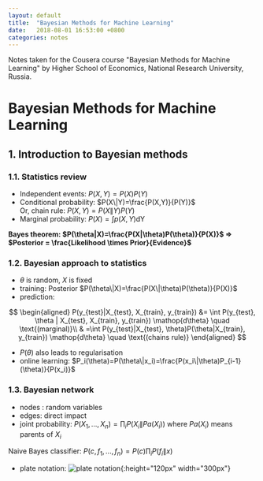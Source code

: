 ```yaml
---
layout: default
title:  "Bayesian Methods for Machine Learning"
date:   2018-08-01 16:53:00 +0800
categories: notes
---
```


Notes taken for the Cousera course "Bayesian Methods for Machine Learning" by  Higher School of Economics, National Research University, Russia. 

# Bayesian Methods for Machine Learning
## 1. Introduction to Bayesian methods

### 1.1. Statistics review

- Independent events: $P(X,Y)=P(X)P(Y)$  
- Conditional probability: $P(X\|Y)=\frac{P(X,Y)}{P(Y)}$  
	Or, chain rule: $P(X,Y)=P(X\|Y)P(Y)$  
- Marginal probability: $P(X)=\int p(X,Y) \mathop{dY}$  

**Bayes theorem: $P(\theta|X)=\frac{P(X|\theta)P(\theta)}{P(X)}$ => $Posterior = \frac{Likelihood \times Prior}{Evidence}$**

### 1.2. Bayesian approach to statistics
- $\theta$ is random, $X$ is fixed
-  training: Posterior $P(\theta\|X)=\frac{P(X\|\theta)P(\theta)}{P(X)}$ 
-  prediction: 

$$
\begin{aligned}
P(y_{test}|X_{test}, X_{train}, y_{train}) &= \int P(y_{test}, \theta | X_{test}, X_{train}, y_{train}) \mathop{d\theta} \quad \text{(marginal)}\\
& =\int P(y_{test}|X_{test}, \theta)P(\theta|X_{train}, y_{train}) \mathop{d\theta} \quad \text{(chains rule)}
\end{aligned}
$$

- $P(\theta)$ also leads to regularisation
- online learning: $P_i(\theta)=P(\theta\|x_i)=\frac{P(x_i\|\theta)P_{i-1}(\theta)}{P(x_i)}$

### 1.3. Bayesian network  
- nodes : random variables
- edges: direct impact
- joint probability: $P(X_1, ..., X_n) = \prod_i P(X_i\|Pa(X_i))$ where $Pa(X_i)$ means parents of $X_i$

Naive Bayes classifier: $P(c, f_1, ..., f_n) = P(c)\prod_i P(f_i\|x)$ 
- plate notation:
![plate notation](https://wiki.ubc.ca/images/thumb/e/ed/FpLDA1.jpg/550px-FpLDA1.jpg){:height="120px" width="300px"}


